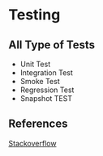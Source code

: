 # Testing

## All Type of Tests
* Unit Test
* Integration Test
* Smoke Test
* Regression Test
* Snapshot TEST


## References
[Stackoverflow](https://stackoverflow.com/questions/520064/what-is-unit-test-integration-test-smoke-test-regression-test)

